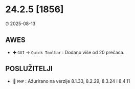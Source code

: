 # 24.2.5 [1856]

⏰ 2025-08-13

## AWES
- ➕ `GUI` -> `Quick Toolbar` : Dodano više od 20 prečaca.

## POSLUŽITELJI
- 🔄 `PHP` : Ažurirano na verzije 8.1.33, 8.2.29, 8.3.24 i 8.4.11
